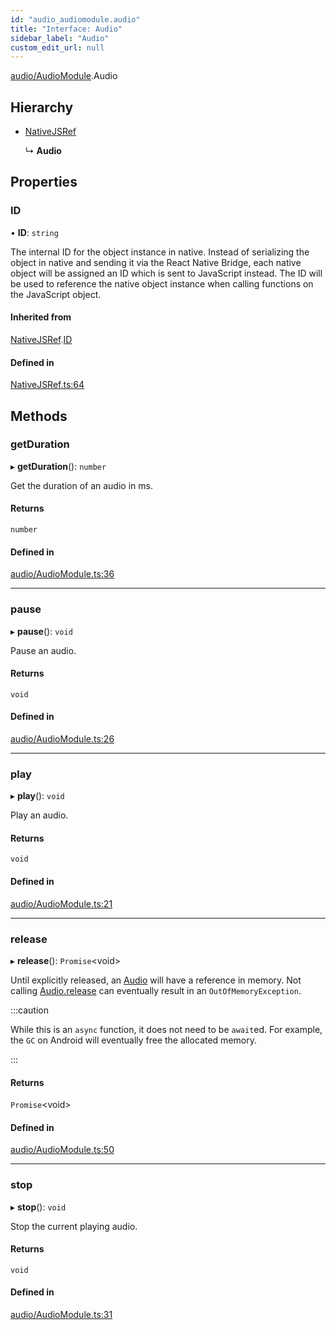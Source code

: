 ```yaml
---
id: "audio_audiomodule.audio"
title: "Interface: Audio"
sidebar_label: "Audio"
custom_edit_url: null
---
```


[audio/AudioModule](../modules/audio_audiomodule.md).Audio

## Hierarchy

- [NativeJSRef](nativejsref.nativejsref-1.md)

  ↳ **Audio**

## Properties

### ID

• **ID**: `string`

The internal ID for the object instance in native. Instead of serializing
the object in native and sending it via the React Native Bridge, each
native object will be assigned an ID which is sent to JavaScript instead.
The ID will be used to reference the native object instance when calling
functions on the JavaScript object.

#### Inherited from

[NativeJSRef](nativejsref.nativejsref-1.md).[ID](nativejsref.nativejsref-1.md#id)

#### Defined in

[NativeJSRef.ts:64](https://github.com/facebookresearch/playtorch/blob/9fe7895/react-native-pytorch-core/src/NativeJSRef.ts#L64)

## Methods

### getDuration

▸ **getDuration**(): `number`

Get the duration of an audio in ms.

#### Returns

`number`

#### Defined in

[audio/AudioModule.ts:36](https://github.com/facebookresearch/playtorch/blob/9fe7895/react-native-pytorch-core/src/audio/AudioModule.ts#L36)

___

### pause

▸ **pause**(): `void`

Pause an audio.

#### Returns

`void`

#### Defined in

[audio/AudioModule.ts:26](https://github.com/facebookresearch/playtorch/blob/9fe7895/react-native-pytorch-core/src/audio/AudioModule.ts#L26)

___

### play

▸ **play**(): `void`

Play an audio.

#### Returns

`void`

#### Defined in

[audio/AudioModule.ts:21](https://github.com/facebookresearch/playtorch/blob/9fe7895/react-native-pytorch-core/src/audio/AudioModule.ts#L21)

___

### release

▸ **release**(): `Promise`<void\>

Until explicitly released, an [Audio](audio_audiomodule.audio.md) will have a reference in memory.
Not calling [Audio.release](audio_audiomodule.audio.md#release) can eventually result in an
`OutOfMemoryException`.

:::caution

While this is an `async` function, it does not need to be `await`ed. For
example, the `GC` on Android will eventually free the allocated memory.

:::

#### Returns

`Promise`<void\>

#### Defined in

[audio/AudioModule.ts:50](https://github.com/facebookresearch/playtorch/blob/9fe7895/react-native-pytorch-core/src/audio/AudioModule.ts#L50)

___

### stop

▸ **stop**(): `void`

Stop the current playing audio.

#### Returns

`void`

#### Defined in

[audio/AudioModule.ts:31](https://github.com/facebookresearch/playtorch/blob/9fe7895/react-native-pytorch-core/src/audio/AudioModule.ts#L31)

